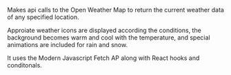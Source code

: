 Makes api calls to the Open Weather Map to return the current weather data of any specified location. 

Approiate weather icons are displayed according the conditions, the background becomes warm and cool with the temperature, and special animations are included for rain and snow. 

It uses the Modern Javascript Fetch AP along with React hooks and conditonals.

